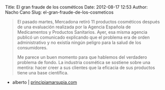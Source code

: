 Title: El gran fraude de los cosméticos
Date: 2012-08-17 12:53
Author: Nacho Cano
Slug: el-gran-fraude-de-los-cosmeticos

> El pasado martes, Mercadona retiró 11 productos cosméticos después de
> una evaluación realizada por la Agencia Española de Medicamentos y
> Productos Sanitarios. Ayer, esa misma agencia publicó un comunicado
> explicando que el problema era de orden administrativo y no existía
> ningún peligro para la salud de los consumidores.
>
> Me parece un buen momento para que hablemos del verdadero problema de
> fondo. La industria cosmética se sostiene sobre una mentira: hacer
> creer a sus clientes que la eficacia de sus productos tiene una base
> científica.

- alberto | [principiamarsupia.com][]

  [principiamarsupia.com]: http://www.principiamarsupia.com/2012/08/17/el-gran-fraude-de-los-cosmeticos/
    "El gran fraude de los cosméticos"

